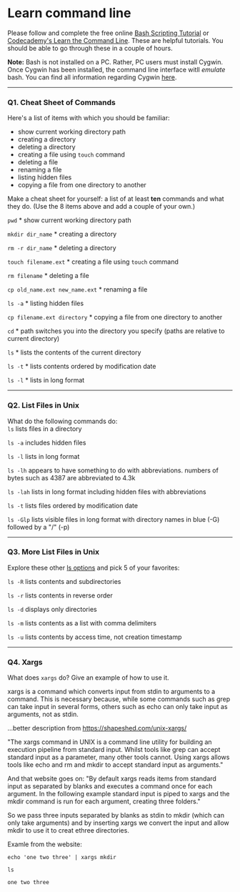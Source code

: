 # Learn command line

Please follow and complete the free online [Bash Scripting Tutorial](https://ryanstutorials.net/bash-scripting-tutorial/) or [Codecademy's Learn the Command Line](https://www.codecademy.com/learn/learn-the-command-line). These are helpful tutorials. You should be able to go through these in a couple of hours.

**Note:** Bash is not installed on a PC. Rather, PC users must install Cygwin. Once Cygwin has been installed, the command line interface witll _emulate_ bash. You can find all information regarding Cygwin [here](https://www.cygwin.com/).

---

### Q1.  Cheat Sheet of Commands  

Here's a list of items with which you should be familiar:  
* show current working directory path
* creating a directory
* deleting a directory
* creating a file using `touch` command
* deleting a file
* renaming a file
* listing hidden files
* copying a file from one directory to another

Make a cheat sheet for yourself: a list of at least **ten** commands and what they do.  (Use the 8 items above and add a couple of your own.)  

`pwd` * show current working directory path

`mkdir dir_name` * creating a directory

`rm -r dir_name` * deleting a directory

`touch filename.ext` * creating a file using `touch` command

`rm filename` * deleting a file

`cp old_name.ext new_name.ext` * renaming a file

`ls -a` * listing hidden files

`cp filename.ext directory` * copying a file from one directory to another

`cd` * path switches you into the directory you specify (paths are relative to current directory)

`ls` * lists the contents of the current directory

`ls -t` * lists contents ordered by modification date

`ls -l` * lists in long format

---

### Q2.  List Files in Unix   

What do the following commands do:  
`ls`  lists files in a directory

`ls -a`  includes hidden files

`ls -l`  lists in long format

`ls -lh`  appears to have something to do with abbreviations.  numbers of bytes such as 4387 are abbreviated to 4.3k

`ls -lah` lists in long format including hidden files with abbreviations

`ls -t`  lists files ordered by modification date

`ls -Glp`  lists visible files in long format with directory names in blue (-G) followed by a "/" (-p) 

---

### Q3.  More List Files in Unix  

Explore these other [ls options](http://www.techonthenet.com/unix/basic/ls.php) and pick 5 of your favorites:

`ls -R` lists contents and subdirectories

`ls -r` lists contents in reverse order

`ls -d`  displays only directories

`ls -m`  lists contents as a list with comma delimiters

`ls -u`  lists contents by access time, not creation timestamp

---

### Q4.  Xargs   

What does `xargs` do? Give an example of how to use it.

xargs is a command which converts input from stdin to arguments to a command.  This is necessary because, while some commands such as grep can take input in several forms, others such as echo can only take input as arguments, not as stdin.  

...better description from https://shapeshed.com/unix-xargs/

"The xargs command in UNIX is a command line utility for building an execution pipeline from standard input. Whilst tools like grep can accept standard input as a parameter, many other tools cannot. Using xargs allows tools like echo and rm and mkdir to accept standard input as arguments."

And that website goes on: 
"By default xargs reads items from standard input as separated by blanks and executes a command once for each argument. In the following example standard input is piped to xargs and the mkdir command is run for each argument, creating three folders."

So we pass three inputs separated by blanks as stdin to mkdir (which can only take arguments) and by inserting xargs we convert the input and allow mkdir to use it to creat ethree directories.  

Examle from the website:

`echo 'one two three' | xargs mkdir`

`ls`

`one two three`
 


